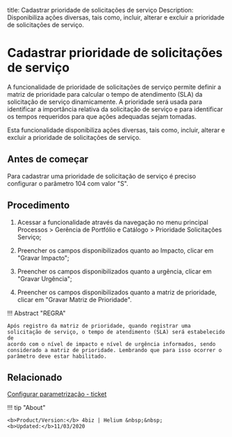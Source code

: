 title: Cadastrar prioridade de solicitações de serviço
Description: Disponibiliza ações diversas, tais como, incluir, alterar e excluir a prioridade de solicitações de serviço.
# Cadastrar prioridade de solicitações de serviço

A funcionalidade de prioridade de solicitações de serviço permite definir a
matriz de prioridade para calcular o tempo de atendimento (SLA) da solicitação
de serviço dinamicamente. A prioridade será usada para identificar a importância
relativa da solicitação de serviço e para identificar os tempos requeridos para
que ações adequadas sejam tomadas.

Esta funcionalidade disponibiliza ações diversas, tais como, incluir, alterar e
excluir a prioridade de solicitações de serviço.

Antes de começar
--------------------

Para cadastrar uma prioridade de solicitação de serviço é preciso configurar o
parâmetro 104 com valor "S".

Procedimento
----------------

1.  Acessar a funcionalidade através da navegação no menu principal Processos \>
    Gerência de Portfólio e Catálogo \> Prioridade Solicitações Serviço;

2.  Preencher os campos disponibilizados quanto ao Impacto, clicar em "Gravar
    Impacto";

3.  Preencher os campos disponibilizados quanto a urgência, clicar em "Gravar
    Urgência";

4.  Preencher os campos disponibilizados quanto a matriz de prioridade, clicar
    em "Gravar Matriz de Prioridade".

!!! Abstract "REGRA"

    Após registro da matriz de prioridade, quando registrar uma
    solicitação de serviço, o tempo de atendimento (SLA) será estabelecido de
    acordo com o nível de impacto e nível de urgência informados, sendo
    considerado a matriz de prioridade. Lembrando que para isso ocorrer o
    parâmetro deve estar habilitado.


Relacionado
-----------

[Configurar parametrização - ticket](/pt-br/4biz-helium/platform-administration/parameters-list/configure-parametrization-ticket.html)


<!-- <i class='fa fa-youtube-play  fa-2x' style='color:#97ce17;vertical-align: middle;'> </i> [Video Library](https://www.youtube.com/playlist?list=PLB5qK2uzf2RPUBXWp7r7A0YUQY07qkSrO)'
-->
!!! tip "About"

    <b>Product/Version:</b> 4biz | Helium &nbsp;&nbsp;
    <b>Updated:</b>11/03/2020
